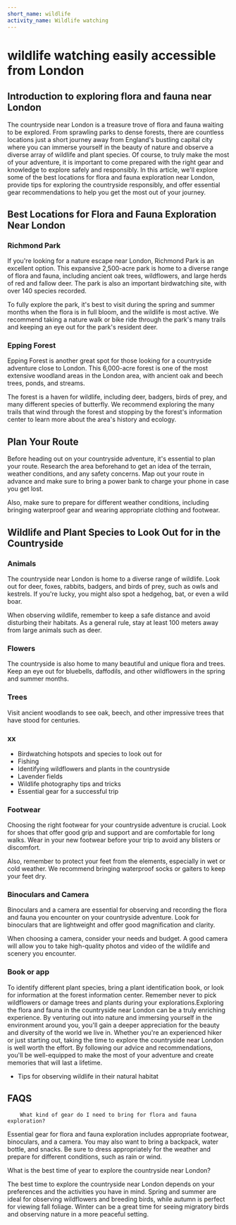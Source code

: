 ```yaml
---
short_name: wildlife
activity_name: Wildlife watching
---
```

# wildlife watching easily accessible from London

## Introduction to exploring flora and fauna near London

The countryside near London is a treasure trove of flora and fauna waiting to be explored. From sprawling parks to dense forests, there are countless locations just a short journey away from England's bustling capital city where you can immerse yourself in the beauty of nature and observe a diverse array of wildlife and plant species. Of course, to truly make the most of your adventure, it is important to come prepared with the right gear and knowledge to explore safely and responsibly. In this article, we'll explore some of the best locations for flora and fauna exploration near London, provide tips for exploring the countryside responsibly, and offer essential gear recommendations to help you get the most out of your journey.


## Best Locations for Flora and Fauna Exploration Near London
### Richmond Park

If you're looking for a nature escape near London, Richmond Park is an excellent option. This expansive 2,500-acre park is home to a diverse range of flora and fauna, including ancient oak trees, wildflowers, and large herds of red and fallow deer. The park is also an important birdwatching site, with over 140 species recorded.

To fully explore the park, it's best to visit during the spring and summer months when the flora is in full bloom, and the wildlife is most active. We recommend taking a nature walk or bike ride through the park's many trails and keeping an eye out for the park's resident deer.

### Epping Forest
Epping Forest is another great spot for those looking for a countryside adventure close to London. This 6,000-acre forest is one of the most extensive woodland areas in the London area, with ancient oak and beech trees, ponds, and streams.

The forest is a haven for wildlife, including deer, badgers, birds of prey, and many different species of butterfly. We recommend exploring the many trails that wind through the forest and stopping by the forest's information center to learn more about the area's history and ecology.


## Plan Your Route

Before heading out on your countryside adventure, it's essential to plan your route. Research the area beforehand to get an idea of the terrain, weather conditions, and any safety concerns. Map out your route in advance and make sure to bring a power bank to charge your phone in case you get lost.

Also, make sure to prepare for different weather conditions, including bringing waterproof gear and wearing appropriate clothing and footwear.



## Wildlife and Plant Species to Look Out for in the Countryside

### Animals
The countryside near London is home to a diverse range of wildlife. Look out for deer, foxes, rabbits, badgers, and birds of prey, such as owls and kestrels. If you're lucky, you might also spot a hedgehog, bat, or even a wild boar.

When observing wildlife, remember to keep a safe distance and avoid disturbing their habitats. As a general rule, stay at least 100 meters away from large animals such as deer.

### Flowers

The countryside is also home to many beautiful and unique flora and trees. Keep an eye out for bluebells, daffodils, and other wildflowers in the spring and summer months. 
### Trees
Visit ancient woodlands to see oak, beech, and other impressive trees that have stood for centuries.

### xx

- Birdwatching hotspots and species to look out for
- Fishing
- Identifying wildflowers and plants in the countryside
- Lavender fields
- Wildlife photography tips and tricks
- Essential gear for a successful trip
 
 ### Footwear
Choosing the right footwear for your countryside adventure is crucial. Look for shoes that offer good grip and support and are comfortable for long walks. Wear in your new footwear before your trip to avoid any blisters or discomfort.

Also, remember to protect your feet from the elements, especially in wet or cold weather. We recommend bringing waterproof socks or gaiters to keep your feet dry.

### Binoculars and Camera

Binoculars and a camera are essential for observing and recording the flora and fauna you encounter on your countryside adventure. Look for binoculars that are lightweight and offer good magnification and clarity.

When choosing a camera, consider your needs and budget. A good camera will allow you to take high-quality photos and video of the wildlife and scenery you encounter.


### Book or app

To identify different plant species, bring a plant identification book, or look for information at the forest information center. Remember never to pick wildflowers or damage trees and plants during your explorations.Exploring the flora and fauna in the countryside near London can be a truly enriching experience. By venturing out into nature and immersing yourself in the environment around you, you'll gain a deeper appreciation for the beauty and diversity of the world we live in. Whether you're an experienced hiker or just starting out, taking the time to explore the countryside near London is well worth the effort. By following our advice and recommendations, you'll be well-equipped to make the most of your adventure and create memories that will last a lifetime.



- Tips for observing wildlife in their natural habitat

## FAQS
        What kind of gear do I need to bring for flora and fauna exploration?

Essential gear for flora and fauna exploration includes appropriate footwear, binoculars, and a camera. You may also want to bring a backpack, water bottle, and snacks. Be sure to dress appropriately for the weather and prepare for different conditions, such as rain or wind.

What is the best time of year to explore the countryside near London?

The best time to explore the countryside near London depends on your preferences and the activities you have in mind. Spring and summer are ideal for observing wildflowers and breeding birds, while autumn is perfect for viewing fall foliage. Winter can be a great time for seeing migratory birds and observing nature in a more peaceful setting.
